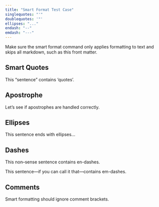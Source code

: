 ```yaml
---
title: "Smart Format Test Case"
singlequotes: "'"
doublequotes: '"'
ellipses: "..."
endash: "--"
emdash: "---"
---
```


Make sure the smart format command only applies formatting to text and skips all
markdown, such as this front matter.

## Smart Quotes

This “sentence” contains ‘quotes’.

## Apostrophe

Let’s see if apostrophes are handled correctly.

## Ellipses

This sentence ends with ellipses…

## Dashes

This non–sense sentence contains en-dashes.

This sentence—if you can call it that—contains em-dashes.

## Comments

Smart formatting should ignore comment brackets.

<!-- "Like this," he said... But---at least I think---so will the linter. -->
